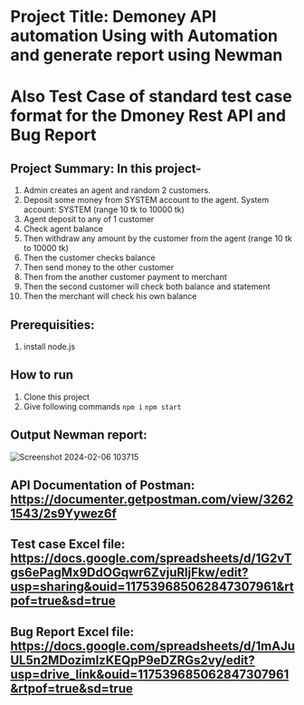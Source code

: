 # Project Title: Demoney API automation Using with Automation and generate report using Newman
# Also Test Case of standard test case format for the Dmoney Rest API and Bug Report

## Project Summary: In this project- 
  1. Admin creates an agent and random 2 customers.
  2. Deposit some money from SYSTEM account to the agent. System account: SYSTEM (range 10 tk to 10000 tk)
  3. Agent deposit to any of 1 customer
  4. Check agent balance
  5. Then withdraw any amount by the customer from the agent (range 10 tk to 10000 tk)
  6. Then the customer checks balance
  7. Then send money to the other customer
  8. Then from the another customer payment to merchant
  9. Then the second customer will check both balance and statement
  10. Then the merchant will check his own balance

## Prerequisities:
1. install node.js
## How to run
1. Clone this project
2. Give following commands
   ```npm i```
   ```npm start```
## Output Newman report:
![Screenshot 2024-02-06 103715](https://github.com/sborsha/Dmoney-Rest-API-of-Postman/assets/97577812/073d0e6f-a2ae-4a46-864e-7c833bb8e1d5)

## API Documentation of Postman: https://documenter.getpostman.com/view/32621543/2s9Yywez6f

## Test case Excel file: https://docs.google.com/spreadsheets/d/1G2vTgs6ePagMx9DdOGqwr6ZvjuRljFkw/edit?usp=sharing&ouid=117539685062847307961&rtpof=true&sd=true

## Bug Report Excel file: https://docs.google.com/spreadsheets/d/1mAJuUL5n2MDozimlzKEQpP9eDZRGs2vy/edit?usp=drive_link&ouid=117539685062847307961&rtpof=true&sd=true 
